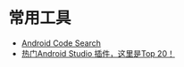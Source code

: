 # 常用工具

- [Android Code Search](https://cs.android.com/)
- [热门Android Studio 插件，这里是Top 20！](https://juejin.cn/post/6854573213104472071)
